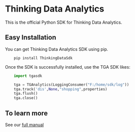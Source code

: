# Thinking Data Analytics

This is the official Python SDK for Thinking Data Analytics.

## Easy Installation

You can get Thinking Data Analytics SDK using pip.

```
    pip install ThinkingDataSdk 
```

Once the SDK is successfully installed, use the TGA SDK likes:

```python
    import tgasdk

    tga = TGAnalytics(LoggingConsumer("F:/home/sdk/log"))
    tga.track('dis',None,"shopping",properties)
    tga.flush()
    tga.close()
```

## To learn more

See our [full manual](http://doc.thinkinggame.cn/tgamanual/installation/python_sdk_installation.html)

